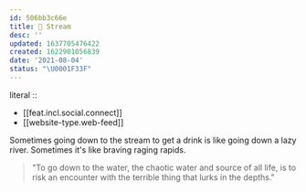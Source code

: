 ```yaml
---
id: 506bb3c66e
title: 🌊 Stream
desc: ''
updated: 1637705476422
created: 1622901056839
date: '2021-08-04'
status: "\U0001F33F"
---
```


literal ::
- [[feat.incl.social.connect]]
- [[website-type.web-feed]]


Sometimes going down to the stream to get a drink is like going down a lazy river. Sometimes it's like braving raging rapids.

> "To go down to the water, the chaotic water and source of all life, is to risk an encounter with the terrible thing that lurks in the depths."
